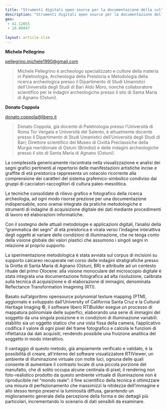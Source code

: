 ```yaml
---
title: "Strumenti digitali open source per la documentazione della cultura visuale paleo-mesolitica: dati preliminari da un flusso di lavoro sulle decorazioni incise su supporto calcareo dalla Grotta di Santa Maria di Agnano (Ostuni, BR)"
description: "Strumenti digitali open source per la documentazione della cultura visuale paleo-mesolitica: dati preliminari da un flusso di lavoro sulle decorazioni incise su supporto calcareo dalla Grotta di Santa Maria di Agnano (Ostuni, BR)"
geo:
 - 41.12055
 - 16.86847
 
layout: article-slim
---
```


**Michele Pellegrino**

[pellegrino.michele1990@gmail.com](mailto:pellegrino.michele1990@gmail.com)

> Michele Pellegrino è archeologo specializzato e cultore della materia in Paletnologia, Archeologia della Preistoria e Metodologia della ricerca archeologica presso il Dipartimento di Studi Umanistici dell’Università degli Studi di Bari Aldo Moro, nonché collaboratore scientifico per le indagini archeologiche presso il sito di Santa Maria di Agnano (Ostuni).

**Donato Coppola**

[donato.coppola@libero.it](mailto:donato.coppola@libero.it)

> Donato Coppola, già docente di Paletnologia presso l’Università di Roma Tor Vergata e Università del Salento, è attualmente docente presso il Dipartimento di Studi Umanistici dell’Università degli Studi di Bari; Direttore scientifico del Museo di Civiltà Preclassiche della Murgia meridionale di Ostuni (Brindisi) e delle indagini archeologiche presso il sito di Santa Maria di Agnano (Ostuni).

La complessità genericamente riscontrata nella visualizzazione e analisi dei segni grafici pertinenti al repertorio delle manifestazioni artistiche incise e graffite di età preistorica rappresenta un ostacolo ricorrente alla comprensione dei caratteri del sistema grafemico-simbolico condiviso dai gruppi di cacciatori-raccoglitori di cultura paleo-mesolitica. 

Le tecniche consolidate di rilievo grafico e fotografico della ricerca archeologia, ad ogni modo risorse preziose per una documentazione indispensabile, sono oramai integrate da pratiche metodologiche e strumenti di indagine di acquisizione digitale dei dati mediante procedimenti di lavoro ed elaborazioni informatiche. 

Con il sostegno delle attuali metodologie e applicazioni digitali, l’analisi della “grammatica dei segni” di età preistorica è virata verso l’indagine interattiva degli oggetti al variare delle condizioni di illuminazione, che ne tenga conto della visione globale dei valori plastici che assumono i singoli segni in relazione al proprio supporto.

La sperimentazione metodologica è stata avviata sul corpus di incisioni su supporto calcareo recuperate nel corso delle indagini stratigrafiche presso la Grotta di Santa Maria di Agnano (Ostuni, BR) e attribuite ad un contesto rituale del primo Olocene: alla visione monoculare del microscopio digitale è stata integrata una documentazione fotografica ad alta risoluzione, calibrata sulla tecnica di acquisizione e di elaborazione di immagini, denominata Reflectance Transformation Imagining (RTI).

Basato sull’algoritmo opensource polynomial texture mapping (PTM), aggiornato e sviluppato dall’University of California Santa Cruz e la Cultural Heritage Imaging ©, il software libero RTIBuilder esegue un processo di mappatura polinomiale delle superfici, elaborando una serie di immagini del soggetto da una singola posizione e in condizioni di illuminazione variabili: stabilito sia un oggetto statico che una vista fissa della camera, l’applicativo codifica il valore di ogni pixel del frame fotografico e calcola le funzioni di riflettanza dai dati acquisiti, rendendo possibile una fruizione analitica del soggetto in modo interattivo.

Il vantaggio di questo metodo, già ampiamente verificato e validato, è la possibilità di creare, all’interno del software visualizzatore RTIViewer, un ambiente di illuminazione virtuale con molte luci, ognuna delle quali consente di aumentare il contrasto locale di una piccola porzione del manufatto, che di solito occupa alcune centinaia di pixel; il rendering non foto-realistico prodotto da questo ambiente virtuale di illuminazione non è riproducibile nel “mondo reale”: il fine scientifico della tecnica è ottimizzare una misura di perfezionamento che massimizzi la nitidezza dell’immagine e allo stesso tempo preservi la luminosità diffusa, garantendo un miglioramento generale della percezione della forma e dei dettagli più particolari, incrementando lo scenario di dati sensibili da esaminare.
